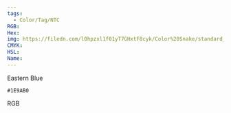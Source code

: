 ```yaml
---
tags:
  - Color/Tag/NTC
RGB:
Hex:
img: https://filedn.com/l0hpzxl1f01yT7GHxtF8cyk/Color%20Snake/standard_csv_to_svg/1E9AB0.svg
CMYK:
HSL:
Name:
---
```

Eastern Blue
```palette
#1E9AB0
```
RGB
